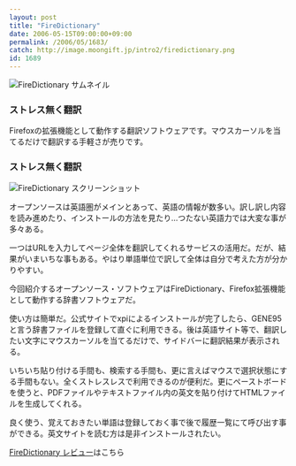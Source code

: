 ```yaml
---
layout: post
title: "FireDictionary"
date: 2006-05-15T09:00:00+09:00
permalink: /2006/05/1683/
catch: http://image.moongift.jp/intro2/firedictionary.png
id: 1689
---
```

 ![FireDictionary サムネイル](http://image.moongift.jp/intro2/firedictionary.t.png "FireDictionary サムネイル")
  

### ストレス無く翻訳
  
Firefoxの拡張機能として動作する翻訳ソフトウェアです。マウスカーソルを当てるだけで翻訳する手軽さが売りです。  
<!--more-->  

### ストレス無く翻訳
  

![FireDictionary スクリーンショット](http://image.moongift.jp/intro2/firedictionary.png "FireDictionary スクリーンショット")

  

オープンソースは英語圏がメインとあって、英語の情報が数多い。訳し訳し内容を読み進めたり、インストールの方法を見たり…つたない英語力では大変な事が多々ある。

  

一つはURLを入力してページ全体を翻訳してくれるサービスの活用だ。だが、結果がいまいちな事もある。やはり単語単位で訳して全体は自分で考えた方が分かりやすい。

  

今回紹介するオープンソース・ソフトウェアはFireDictionary、Firefox拡張機能として動作する辞書ソフトウェアだ。

  

使い方は簡単だ。公式サイトでxpiによるインストールが完了したら、GENE95と言う辞書ファイルを登録して直ぐに利用できる。後は英語サイト等で、翻訳したい文字にマウスカーソルを当てるだけで、サイドバーに翻訳結果が表示される。

  

いちいち貼り付ける手間も、検索する手間も、更に言えばマウスで選択状態にする手間もない。全くストレスレスで利用できるのが便利だ。更にペーストボードを使うと、PDFファイルやテキストファイル内の英文を貼り付けてHTMLファイルを生成してくれる。

  

良く使う、覚えておきたい単語は登録しておく事で後で履歴一覧にて呼び出す事ができる。英文サイトを読む方は是非インストールされたい。

  

[FireDictionary レビュー](http://oss.moongift.jp/review/i-1689.html)はこちら

